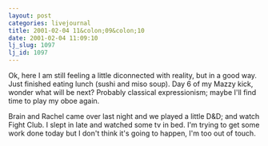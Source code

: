 ```yaml
---
layout: post
categories: livejournal
title: 2001-02-04 11&colon;09&colon;10
date: 2001-02-04 11:09:10
lj_slug: 1097
lj_id: 1097
---
```

Ok, here I am still feeling a little diconnected with reality, but in a good way. Just finished eating lunch (sushi and miso soup). Day 6 of my Mazzy kick, wonder what will be next? Probably classical expressionism; maybe I'll find time to play my oboe again.  



Brain and Rachel came over last night and we played a little D&amp;D; and watch Fight Club. I slept in late and watched some tv in bed. I'm trying to get some work done today but I don't think it's going to happen, I'm too out of touch.

